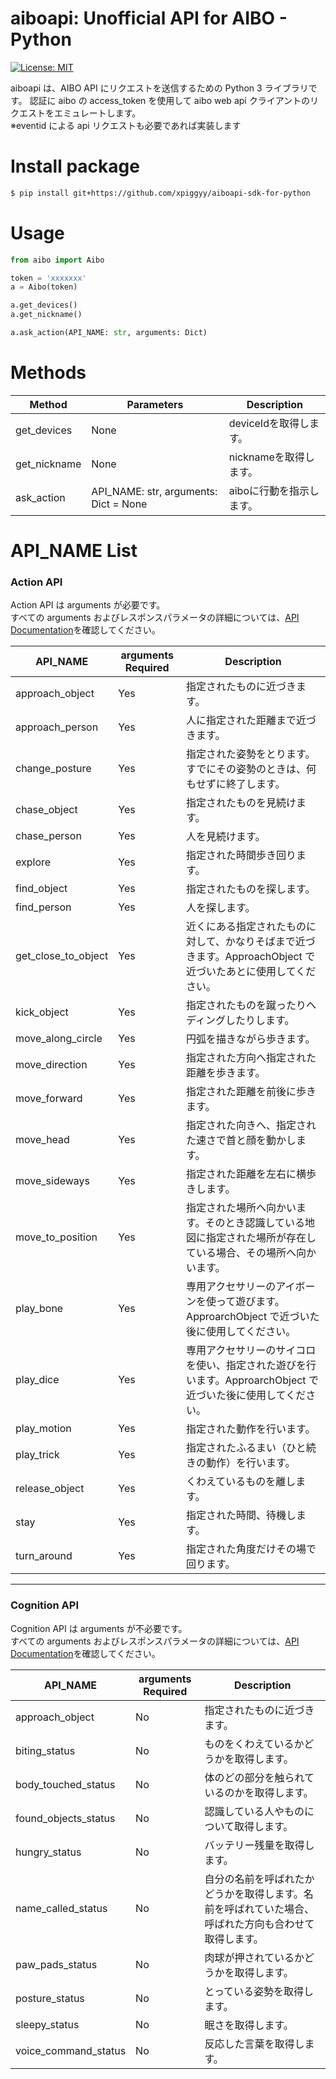 # aiboapi: Unofficial API for AIBO - Python

[![License: MIT](https://img.shields.io/badge/License-MIT-green.svg)](https://opensource.org/licenses/MIT)

aiboapi は、AIBO API にリクエストを送信するための Python 3 ライブラリです。 認証に aibo の access_token を使用して aibo web api クライアントのリクエストをエミュレートします。<br>
※eventid による api リクエストも必要であれば実装します

# Install package

```sh
$ pip install git+https://github.com/xpiggyy/aiboapi-sdk-for-python
```

# Usage

```py
from aibo import Aibo

token = 'xxxxxxx'
a = Aibo(token)

a.get_devices()
a.get_nickname()

a.ask_action(API_NAME: str, arguments: Dict)
```

# Methods
| Method            |   Parameters |   Description | 
| ------------------- | ------------------ | ------------------ |
|   get_devices    |    None    |    deviceIdを取得します。 |
|   get_nickname   |    None    |    nicknameを取得します。|
|   ask_action  |   API_NAME: str, arguments: Dict = None  |   aiboに行動を指示します。|

# API_NAME List

### Action API

Action API は arguments が必要です。<br>
すべての arguments およびレスポンスパラメータの詳細については、[API Documentation](https://developer.aibo.com/jp/docs#action-api)を確認してください。<br>

| API_NAME            | arguments Required | Description                                                                                                    |
| ------------------- | ------------------ | -------------------------------------------------------------------------------------------------------------- |
| approach_object     | Yes                | 指定されたものに近づきます。                                                                                   |
| approach_person     | Yes                | 人に指定された距離まで近づきます。                                                                             |
| change_posture      | Yes                | 指定された姿勢をとります。すでにその姿勢のときは、何もせずに終了します。                                       |
| chase_object        | Yes                | 指定されたものを見続けます。                                                                                 |
| chase_person        | Yes                | 人を見続けます。                                                                                               |
| explore             | Yes                | 指定された時間歩き回ります。                                                                                   |
| find_object         | Yes                | 指定されたものを探します。                                                                                     |
| find_person         | Yes                | 人を探します。                                                                                                 |
| get_close_to_object | Yes                | 近くにある指定されたものに対して、かなりそばまで近づきます。ApproachObject で近づいたあとに使用してください。  |
| kick_object         | Yes                | 指定されたものを蹴ったりヘディングしたりします。                                                               |
| move_along_circle   | Yes                | 円弧を描きながら歩きます。                                                                                     |
| move_direction      | Yes                | 指定された方向へ指定された距離を歩きます。                                                                     |
| move_forward        | Yes                | 指定された距離を前後に歩きます。                                                                               |
| move_head           | Yes                | 指定された向きへ、指定された速さで首と顔を動かします。                                                         |
| move_sideways       | Yes                | 指定された距離を左右に横歩きします。                                                                           |
| move_to_position    | Yes                | 指定された場所へ向かいます。そのとき認識している地図に指定された場所が存在している場合、その場所へ向かいます。 |
| play_bone           | Yes                | 専用アクセサリーのアイボーンを使って遊びます。ApproarchObject で近づいた後に使用してください。                 |
| play_dice           | Yes                | 専用アクセサリーのサイコロを使い、指定された遊びを行います。ApproarchObject で近づいた後に使用してください。   |
| play_motion         | Yes                | 指定された動作を行います。                                                                                     |
| play_trick          | Yes                | 指定されたふるまい（ひと続きの動作）を行います。                                                               |
| release_object      | Yes                | くわえているものを離します。                                                                                   |
| stay                | Yes                | 指定された時間、待機します。                                                                                   |
| turn_around         | Yes                | 指定された角度だけその場で回ります。                                                                           |

---

### Cognition API

Cognition API は arguments が不必要です。<br>
すべての arguments およびレスポンスパラメータの詳細については、[API Documentation](https://developer.aibo.com/jp/docs#action-api)を確認してください。<br>

| API_NAME             | arguments Required | Description                                                                                          |
| -------------------- | ------------------ | ---------------------------------------------------------------------------------------------------- |
| approach_object      | No                 | 指定されたものに近づきます。                                                                         |
| biting_status        | No                 | ものをくわえているかどうかを取得します。                                                             |
| body_touched_status  | No                 | 体のどの部分を触られているのかを取得します。                                                         |
| found_objects_status | No                 | 認識している人やものについて取得します。                                                             |
| hungry_status        | No                 | バッテリー残量を取得します。                                                                         |
| name_called_status   | No                 | 自分の名前を呼ばれたかどうかを取得します。名前を呼ばれていた場合、呼ばれた方向も合わせて取得します。 |
| paw_pads_status      | No                 | 肉球が押されているかどうかを取得します。                                                             |
| posture_status       | No                 | とっている姿勢を取得します。                                                                         |
| sleepy_status        | No                 | 眠さを取得します。                                                                                   |
| voice_command_status | No                 | 反応した言葉を取得します。                                                                           |
